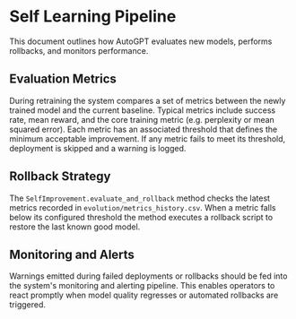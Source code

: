 # Self Learning Pipeline

This document outlines how AutoGPT evaluates new models, performs rollbacks,
and monitors performance.

## Evaluation Metrics

During retraining the system compares a set of metrics between the newly
trained model and the current baseline. Typical metrics include success rate,
mean reward, and the core training metric (e.g. perplexity or mean squared
error). Each metric has an associated threshold that defines the minimum
acceptable improvement. If any metric fails to meet its threshold, deployment
is skipped and a warning is logged.

## Rollback Strategy

The `SelfImprovement.evaluate_and_rollback` method checks the latest metrics
recorded in `evolution/metrics_history.csv`. When a metric falls below its
configured threshold the method executes a rollback script to restore the last
known good model.

## Monitoring and Alerts

Warnings emitted during failed deployments or rollbacks should be fed into the
system's monitoring and alerting pipeline. This enables operators to react
promptly when model quality regresses or automated rollbacks are triggered.

